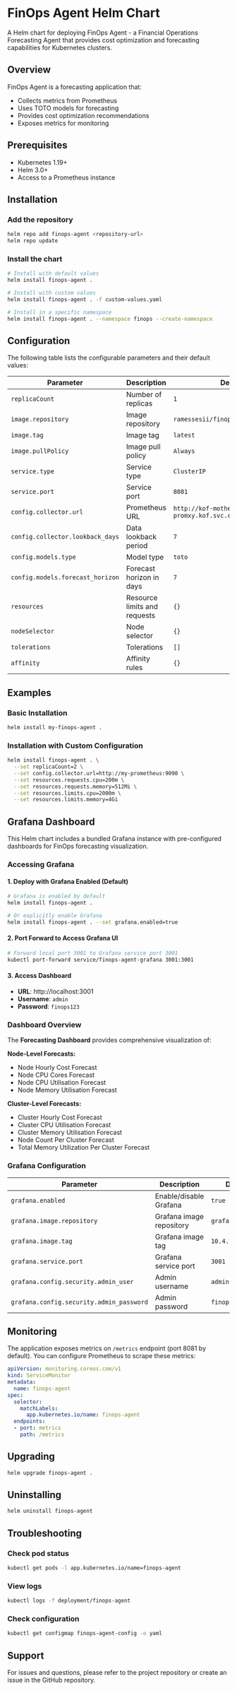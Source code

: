 # FinOps Agent Helm Chart

A Helm chart for deploying FinOps Agent - a Financial Operations Forecasting Agent that provides cost optimization and forecasting capabilities for Kubernetes clusters.

## Overview

FinOps Agent is a forecasting application that:

- Collects metrics from Prometheus
- Uses TOTO models for forecasting
- Provides cost optimization recommendations
- Exposes metrics for monitoring

## Prerequisites

- Kubernetes 1.19+
- Helm 3.0+
- Access to a Prometheus instance

## Installation

### Add the repository

```bash
helm repo add finops-agent <repository-url>
helm repo update
```

### Install the chart

```bash
# Install with default values
helm install finops-agent .

# Install with custom values
helm install finops-agent . -f custom-values.yaml

# Install in a specific namespace
helm install finops-agent . --namespace finops --create-namespace
```

## Configuration

The following table lists the configurable parameters and their default values:

| Parameter | Description | Default |
|-----------|-------------|---------|
| `replicaCount` | Number of replicas | `1` |
| `image.repository` | Image repository | `ramessesii/finops-agent` |
| `image.tag` | Image tag | `latest` |
| `image.pullPolicy` | Image pull policy | `Always` |
| `service.type` | Service type | `ClusterIP` |
| `service.port` | Service port | `8081` |
| `config.collector.url` | Prometheus URL | `http://kof-mothership-promxy.kof.svc.cluster.local:8082` |
| `config.collector.lookback_days` | Data lookback period | `7` |
| `config.models.type` | Model type | `toto` |
| `config.models.forecast_horizon` | Forecast horizon in days | `7` |
| `resources` | Resource limits and requests | `{}` |
| `nodeSelector` | Node selector | `{}` |
| `tolerations` | Tolerations | `[]` |
| `affinity` | Affinity rules | `{}` |

## Examples

### Basic Installation

```bash
helm install my-finops-agent .
```

### Installation with Custom Configuration

```bash
helm install finops-agent . \
  --set replicaCount=2 \
  --set config.collector.url=http://my-prometheus:9090 \
  --set resources.requests.cpu=200m \
  --set resources.requests.memory=512Mi \
  --set resources.limits.cpu=2000m \
  --set resources.limits.memory=4Gi
```

## Grafana Dashboard

This Helm chart includes a bundled Grafana instance with pre-configured dashboards for FinOps forecasting visualization.

### Accessing Grafana

#### 1. Deploy with Grafana Enabled (Default)

```bash
# Grafana is enabled by default
helm install finops-agent .

# Or explicitly enable Grafana
helm install finops-agent . --set grafana.enabled=true
```

#### 2. Port Forward to Access Grafana UI

```bash
# Forward local port 3001 to Grafana service port 3001
kubectl port-forward service/finops-agent-grafana 3001:3001
```

#### 3. Access Dashboard

- **URL**: http://localhost:3001
- **Username**: `admin`
- **Password**: `finops123`

### Dashboard Overview

The **Forecasting Dashboard** provides comprehensive visualization of:

**Node-Level Forecasts:**

- Node Hourly Cost Forecast
- Node CPU Cores Forecast
- Node CPU Utilisation Forecast
- Node Memory Utilisation Forecast

**Cluster-Level Forecasts:**

- Cluster Hourly Cost Forecast
- Cluster CPU Utilisation Forecast
- Cluster Memory Utilisation Forecast
- Node Count Per Cluster Forecast
- Total Memory Utilization Per Cluster Forecast

### Grafana Configuration

| Parameter | Description | Default |
|-----------|-------------|----------|
| `grafana.enabled` | Enable/disable Grafana | `true` |
| `grafana.image.repository` | Grafana image repository | `grafana/grafana` |
| `grafana.image.tag` | Grafana image tag | `10.4.7` |
| `grafana.service.port` | Grafana service port | `3001` |
| `grafana.config.security.admin_user` | Admin username | `admin` |
| `grafana.config.security.admin_password` | Admin password | `finops123` |

## Monitoring

The application exposes metrics on `/metrics` endpoint (port 8081 by default). You can configure Prometheus to scrape these metrics:

```yaml
apiVersion: monitoring.coreos.com/v1
kind: ServiceMonitor
metadata:
  name: finops-agent
spec:
  selector:
    matchLabels:
      app.kubernetes.io/name: finops-agent
  endpoints:
  - port: metrics
    path: /metrics
```

## Upgrading

```bash
helm upgrade finops-agent .
```

## Uninstalling

```bash
helm uninstall finops-agent
```

## Troubleshooting

### Check pod status

```bash
kubectl get pods -l app.kubernetes.io/name=finops-agent
```

### View logs

```bash
kubectl logs -f deployment/finops-agent
```

### Check configuration

```bash
kubectl get configmap finops-agent-config -o yaml
```

## Support

For issues and questions, please refer to the project repository or create an issue in the GitHub repository.

